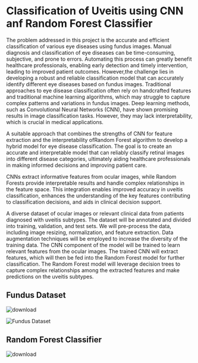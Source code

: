 # Classification of Uveitis using CNN anf Random Forest Classifier

The problem addressed in this project is the accurate and efficient
classification of various eye diseases using fundus images. Manual
diagnosis and classification of eye diseases can be time-consuming,
subjective, and prone to errors. Automating this process can greatly benefit
healthcare professionals, enabling early detection and timely intervention,
leading to improved patient outcomes. However,the challenge lies in
developing a robust and reliable classification model that can accurately
identify different eye diseases based on fundus images.
Traditional approaches to eye disease classification often rely on
handcrafted features and traditional machine learning algorithms, which
may struggle to capture complex patterns and variations in fundus images.
Deep learning methods, such as Convolutional Neural Networks (CNN),
have shown promising results in image classification tasks. However, they
may lack interpretability, which is crucial in medical applications.

A suitable approach that combines the strengths of CNN for feature extraction and the
interpretability ofRandom Forest algorithm to develop a hybrid model for
eye disease classification. The goal is to create an accurate and
interpretable model that can reliably classify retinal images into different
disease categories, ultimately aiding healthcare professionals in making
informed decisions and improving patient care.

CNNs extract informative features from ocular images, while Random Forests provide
interpretable results and handle complex relationships in the feature space.
This integration enables improved accuracy in uveitis classification,
enhances the understanding of the key features contributing to
classification decisions, and aids in clinical decision support.

 A diverse dataset of ocular images or relevant clinical data from patients diagnosed with uveitis
subtypes. The dataset will be annotated and divided into training,
validation, and test sets. We will pre-process the data, including image
resizing, normalization, and feature extraction. Data augmentation
techniques will be employed to increase the diversity of the training data.
The CNN component of the model will be trained to learn relevant features
from the ocular images. The trained CNN will extract features, which will
then be fed into the Random Forest model for further classification. The
Random Forest model will leverage decision trees to capture complex
relationships among the extracted features and make predictions on the
uveitis subtypes.
## Fundus Dataset
![download](https://github.com/gangakona/Classification-of-Uveitis-using-CNN-and-Random-Forest-Classifier/assets/110378442/94e2754d-3a2c-495c-a018-99704fd82371)

![Fundus Dataset](https://drive.google.com/file/d/1my-9rnvLkvfkxRU0XxBBNsTCu24VXBTR/view?usp=drive_link)
## Random Forest Classifier

![download](https://github.com/gangakona/Classification-of-Uveitis-using-CNN-and-Random-Forest-Classifier/assets/110378442/f9b334fa-387d-4821-9fe8-5c150d91850e)
